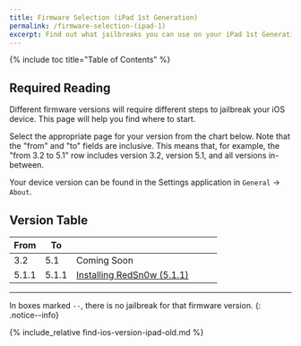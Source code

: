 ```yaml
---
title: Firmware Selection (iPad 1st Generation)
permalink: /firmware-selection-(ipad-1)
excerpt: Find out what jailbreaks you can use on your iPad 1st Generation
---
```


{% include toc title="Table of Contents" %}

## Required Reading

Different firmware versions will require different steps to jailbreak your iOS device. This page will help you find where to start.

Select the appropriate page for your version from the chart below. Note that the "from" and "to" fields are inclusive. This means that, for example, the "from 3.2 to 5.1" row includes version 3.2, version 5.1, and all versions in-between.

Your device version can be found in the Settings application in `General` -> `About`.

## Version Table

<table class="version_table">
  <colgroup>
    <col span="1" style="width: 15%;">
    <col span="1" style="width: 15%;">
    <col span="1" style="width: 70%;">
  </colgroup>
  <thead>
    <tr>
      <th>From</th>
      <th>To</th>
      <th></th>
    </tr>
  </thead>
  <tbody>
  <tr>
      <td>3.2</td>
      <td>5.1</td>
      <td>Coming Soon</td>
    </tr>
  <tr>
      <td>5.1.1</td>
      <td>5.1.1</td>
      <td><a href="installing-redsn0w-511">Installing RedSn0w (5.1.1)</a></td>
    </tr>
  </tbody>
 </table>
 
---

In boxes marked `--`, there is no jailbreak for that firmware version.
{: .notice--info}

{% include_relative find-ios-version-ipad-old.md %}
